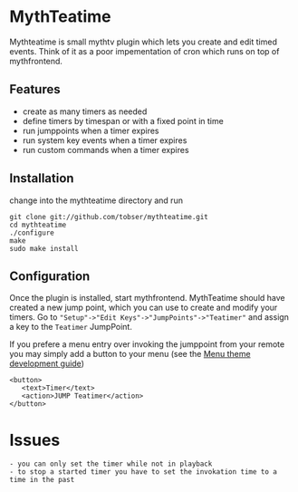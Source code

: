 # MythTeatime
Mythteatime is small mythtv plugin which lets you create and edit timed events. Think of it as a poor impementation of cron which runs on top of mythfrontend.

## Features
  - create as many timers as needed
  - define timers by timespan or with a fixed point in time
  - run jumppoints when a timer expires
  - run system key events when a timer expires
  - run custom commands when a timer expires

## Installation
change into the mythteatime directory and run

    git clone git://github.com/tobser/mythteatime.git
    cd mythteatime
    ./configure
    make
    sudo make install

## Configuration
Once the plugin is installed, start mythfrontend. MythTeatime should have
created a new jump point, which you can use to create and modify your timers.
Go to `"Setup"->"Edit Keys"->"JumpPoints"->"Teatimer"` and assign a key to
the `Teatimer` JumpPoint.

If you prefere a menu entry over invoking the jumppoint from your remote
you may simply add a button to your menu (see the [Menu theme development
guide](http://www.mythtv.org/wiki/Menu_theme_development_guide))

    <button>
       <text>Timer</text>
       <action>JUMP Teatimer</action>
    </button>

# Issues
    - you can only set the timer while not in playback
    - to stop a started timer you have to set the invokation time to a time in the past
